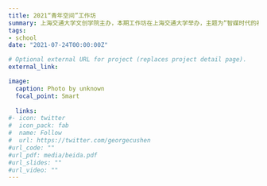 ```yaml
---
title: 2021“青年空间”工作坊 
summary: 上海交通大学文创学院主办，本期工作坊在上海交通大学举办，主题为“智媒时代的社会：计算传播与数字化变迁”，会期1天。
tags:
- school
date: "2021-07-24T00:00:00Z"

# Optional external URL for project (replaces project detail page).
external_link: 

image:
  caption: Photo by unknown
  focal_point: Smart
    
  links:
#- icon: twitter
#  icon_pack: fab
#  name: Follow
#  url: https://twitter.com/georgecushen
#url_code: ""
#url_pdf: media/beida.pdf
#url_slides: ""
#url_video: ""
---
```

